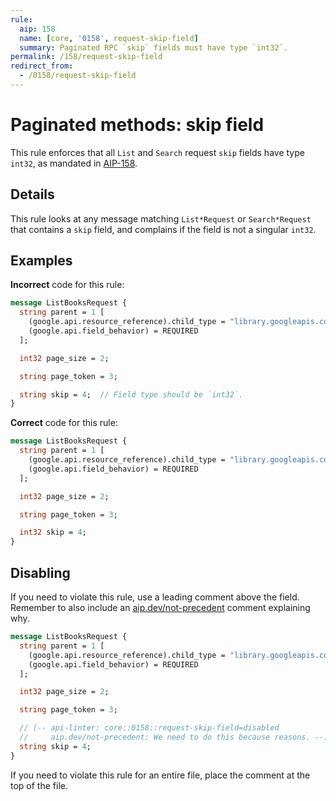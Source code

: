 ```yaml
---
rule:
  aip: 158
  name: [core, '0158', request-skip-field]
  summary: Paginated RPC `skip` fields must have type `int32`.
permalink: /158/request-skip-field
redirect_from:
  - /0158/request-skip-field
---
```


# Paginated methods: skip field

This rule enforces that all `List` and `Search` request `skip` fields have type `int32`, as
mandated in [AIP-158][].

## Details

This rule looks at any message matching `List*Request` or `Search*Request` that
contains a `skip` field, and complains if the field is not a singular `int32`.

## Examples

**Incorrect** code for this rule:

```proto
message ListBooksRequest {
  string parent = 1 [
    (google.api.resource_reference).child_type = "library.googleapis.com/Book",
    (google.api.field_behavior) = REQUIRED
  ];

  int32 page_size = 2;

  string page_token = 3;

  string skip = 4;  // Field type should be `int32`.
}
```

**Correct** code for this rule:

```proto
message ListBooksRequest {
  string parent = 1 [
    (google.api.resource_reference).child_type = "library.googleapis.com/Book",
    (google.api.field_behavior) = REQUIRED
  ];

  int32 page_size = 2;

  string page_token = 3;

  int32 skip = 4;
}
```

## Disabling

If you need to violate this rule, use a leading comment above the field.
Remember to also include an [aip.dev/not-precedent][] comment explaining why.

```proto
message ListBooksRequest {
  string parent = 1 [
    (google.api.resource_reference).child_type = "library.googleapis.com/Book",
    (google.api.field_behavior) = REQUIRED
  ];

  int32 page_size = 2;

  string page_token = 3;

  // (-- api-linter: core::0158::request-skip-field=disabled
  //     aip.dev/not-precedent: We need to do this because reasons. --)
  string skip = 4;
}
```

If you need to violate this rule for an entire file, place the comment at the
top of the file.

[aip-158]: https://aip.dev/158
[aip.dev/not-precedent]: https://aip.dev/not-precedent
